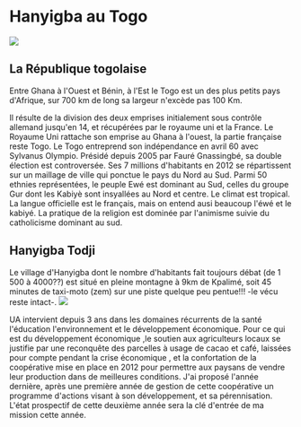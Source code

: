 # Hanyigba au Togo #
![](http://i.imgur.com/dmuj6V8.png)

## La République togolaise ##

Entre Ghana à l'Ouest et Bénin, à l'Est le Togo est un des plus petits pays d'Afrique, sur 700 km de long sa largeur n'excède pas 100 Km.

Il résulte de la division des deux emprises initialement sous contrôle allemand jusqu'en 14, et récupérées par le royaume uni et la France. Le Royaume Uni rattache son emprise au Ghana à l'ouest, la partie française reste Togo.
Le Togo entreprend son indépendance en avril 60 avec Sylvanus Olympio.
Présidé depuis 2005 par Fauré Gnassingbé, sa double élection est controversée.
Ses 7 millions d'habitants en 2012 se répartissent sur un maillage de ville qui ponctue le pays du Nord au Sud.
Parmi 50 ethnies représentées, le peuple Ewé est dominant au Sud, celles du groupe Gur dont les Kabiyè sont insyallées au Nord et centre.
Le climat est tropical.
La langue officielle est le français, mais on entend ausi beaucoup l'éwé et le kabiyé.
La pratique de la religion est dominée par l'animisme suivie du catholicisme dominant au sud.

## Hanyigba Todji ##
Le village d'Hanyigba dont le nombre d'habitants fait toujours débat (de 1 500 à 4000??) est situé en pleine montagne à 9km de Kpalimé, soit 45 minutes de taxi-moto (zem) sur une piste quelque peu pentue!!! -le vécu reste intact-.
![](http://i.imgur.com/N6H0DMM.jpg)

UA intervient depuis 3 ans dans les domaines récurrents de la santé l'éducation l'environnement et le développement économique. 
Pour ce qui est du développement économique ,le soutien aux agriculteurs locaux se justifie par une reconquête des parcelles à usage de cacao et café, laissées pour compte pendant la crise économique , et la confortation de la coopérative mise en place en 2012 pour permettre aux paysans de vendre leur production dans de meilleures conditions.
J'ai proposé l'année dernière, après une première année de gestion de cette coopérative un programme d'actions visant à son développement, et sa pérennisation. L'état prospectif de cette deuxième année sera la clé d'entrée de ma mission cette année. 
 

 
  
